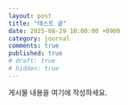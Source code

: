 ```yaml
---
layout: post
title: "테스트 글"
date: 2025-08-29 10:00:00 +0900
category: journal
comments: true
published: true
# draft: true
# hidden: true
---
```


게시물 내용을 여기에 작성하세요.
